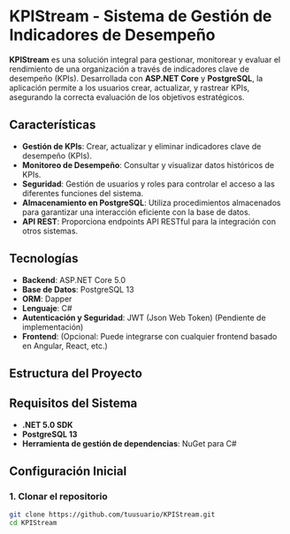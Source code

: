 # KPIStream - Sistema de Gestión de Indicadores de Desempeño

**KPIStream** es una solución integral para gestionar, monitorear y evaluar el rendimiento de una organización a través de indicadores clave de desempeño (KPIs). Desarrollada con **ASP.NET Core** y **PostgreSQL**, la aplicación permite a los usuarios crear, actualizar, y rastrear KPIs, asegurando la correcta evaluación de los objetivos estratégicos.

## Características

- **Gestión de KPIs**: Crear, actualizar y eliminar indicadores clave de desempeño (KPIs).
- **Monitoreo de Desempeño**: Consultar y visualizar datos históricos de KPIs.
- **Seguridad**: Gestión de usuarios y roles para controlar el acceso a las diferentes funciones del sistema.
- **Almacenamiento en PostgreSQL**: Utiliza procedimientos almacenados para garantizar una interacción eficiente con la base de datos.
- **API REST**: Proporciona endpoints API RESTful para la integración con otros sistemas.

## Tecnologías

- **Backend**: ASP.NET Core 5.0
- **Base de Datos**: PostgreSQL 13
- **ORM**: Dapper
- **Lenguaje**: C#
- **Autenticación y Seguridad**: JWT (Json Web Token) (Pendiente de implementación)
- **Frontend**: (Opcional: Puede integrarse con cualquier frontend basado en Angular, React, etc.)

## Estructura del Proyecto


## Requisitos del Sistema

- **.NET 5.0 SDK**
- **PostgreSQL 13**
- **Herramienta de gestión de dependencias**: NuGet para C#

## Configuración Inicial

### 1. Clonar el repositorio

```bash
git clone https://github.com/tuusuario/KPIStream.git
cd KPIStream
